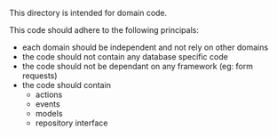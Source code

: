 This directory is intended for domain code.

This code should adhere to the following principals:
- each domain should be independent and not rely on other domains
- the code should not contain any database specific code
- the code should not be dependant on any framework (eg: form requests)
- the code should contain
    - actions
    - events
    - models
    - repository interface 
